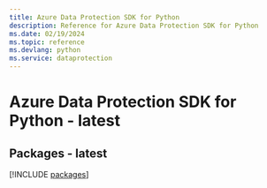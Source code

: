 ```yaml
---
title: Azure Data Protection SDK for Python
description: Reference for Azure Data Protection SDK for Python
ms.date: 02/19/2024
ms.topic: reference
ms.devlang: python
ms.service: dataprotection
---
```

# Azure Data Protection SDK for Python - latest
## Packages - latest
[!INCLUDE [packages](data-protection-index.md)]
